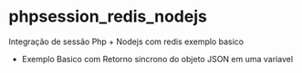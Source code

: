 # phpsession_redis_nodejs
Integração de sessão Php + Nodejs com redis  exemplo basico

* Exemplo Basico com Retorno sincrono do objeto JSON em uma variavel
